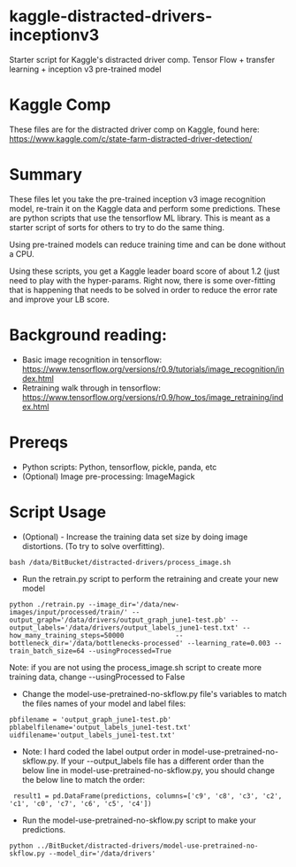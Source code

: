 # kaggle-distracted-drivers-inceptionv3
Starter script for Kaggle's distracted driver comp. Tensor Flow + transfer learning + inception v3 pre-trained model

# Kaggle Comp
These files are for the distracted driver comp on Kaggle, found here: https://www.kaggle.com/c/state-farm-distracted-driver-detection/

# Summary

These files let you take the pre-trained inception v3 image recognition model, re-train it on the Kaggle data and perform some predictions. These are python scripts that use the tensorflow ML library. This is meant as a starter script of sorts for others to try to do the same thing. 

Using pre-trained models can reduce training time and can be done without a CPU. 

Using these scripts, you get a Kaggle leader board score of about 1.2 (just need to play with the hyper-params. Right now, there is some over-fitting that is happening that needs to be solved in order to reduce the error rate and improve your LB score. 

# Background reading:

* Basic image recognition in tensorflow: https://www.tensorflow.org/versions/r0.9/tutorials/image_recognition/index.html
* Retraining walk through in tensorflow: https://www.tensorflow.org/versions/r0.9/how_tos/image_retraining/index.html


# Prereqs

* Python scripts: Python, tensorflow, pickle, panda, etc 
* (Optional) Image pre-processing: ImageMagick


# Script Usage

* (Optional) - Increase the training data set size by doing image distortions. (To try to solve overfitting).

```
bash /data/BitBucket/distracted-drivers/process_image.sh 
```

* Run the retrain.py script to perform the retraining and create your new model
```
python ./retrain.py --image_dir='/data/new-images/input/processed/train/' --output_graph='/data/drivers/output_graph_june1-test.pb' --output_labels='/data/drivers/output_labels_june1-test.txt' --how_many_training_steps=50000             --bottleneck_dir='/data/bottlenecks-processed' --learning_rate=0.003 --train_batch_size=64 --usingProcessed=True 
```

Note: if you are not using the process_image.sh script to create more training data, change --usingProcessed to False

* Change the model-use-pretrained-no-skflow.py file's variables to match the files names of your model and label files:

```
pbfilename = 'output_graph_june1-test.pb'
pblabelfilename='output_labels_june1-test.txt' 
uidfilename='output_labels_june1-test.txt' 
```

* Note: I hard coded the label output order in model-use-pretrained-no-skflow.py. If your --output_labels file has a different order than the below line in  model-use-pretrained-no-skflow.py, you should change the below line to match the order:

```
 result1 = pd.DataFrame(predictions, columns=['c9', 'c8', 'c3', 'c2', 'c1', 'c0', 'c7', 'c6', 'c5', 'c4'])
```


* Run the model-use-pretrained-no-skflow.py script to make your predictions. 

```
python ../BitBucket/distracted-drivers/model-use-pretrained-no-skflow.py --model_dir='/data/drivers'
```
